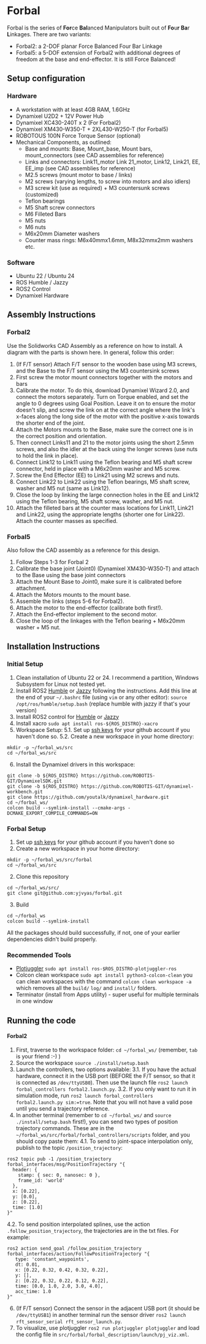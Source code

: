 # Forbal
Forbal is the series of **For**ce **Bal**anced Manipulators built out of **Fo**u**r** **Ba**r **L**inkages. There are two variants:
- Forbal2: a 2-DOF planar Force Balanced Four Bar Linkage
- Forbal5: a 5-DOF extension of Forbal2 with additional degrees of freedom at the base and end-effector. It is still Force Balanced!

## Setup configuration
### Hardware
- A workstation with at least 4GB RAM, 1.6GHz
- Dynamixel U2D2 + 12V Power Hub
- Dynamixel XC430-240T x 2 (For Forbal2)
- Dynamixel XM430-W350-T + 2XL430-W250-T (for Forbal5)
- ROBOTOUS 100N Force Torque Sensor (optional)
- Mechanical Components, as outlined:
  - Base and mounts: Base, Mount_base, Mount bars, mount_connectors (see CAD assemblies for reference)
  - Links and connectors: Link11_motor Link 21_motor, Link12, Link21, EE, EE_imp (see CAD assemblies for reference)
  - M2.5 screws (mount motor to base / links)
  - M2 screws (varying lengths, to screw into motors and also idlers)
  - M3 screw kit (use as required) + M3 countersunk screws (customized)
  - Teflon bearings
  - M5 Shaft screw connectors
  - M6 Filleted Bars
  - M5 nuts
  - M6 nuts
  - M6x20mm Diameter washers
  - Counter mass rings: M6x40mmx1.6mm, M8x32mmx2mm washers etc.

### Software
- Ubuntu 22 / Ubuntu 24
- ROS Humble / Jazzy
- ROS2 Control
- Dynamixel Hardware

## Assembly Instructions
### Forbal2
Use the Solidworks CAD Assembly as a reference on how to install. A diagram with the parts is shown here. In general, follow this order:
1. (If F/T sensor) Attach F/T sensor to the wooden base using M3 screws, and the Base to the F/T sensor using the M3 countersink screws
2. First screw the motor mount connectors together with the motors and bars
3. Calibrate the motor. To do this, download Dynamixel Wizard 2.0, and connect the motors separately. Turn on Torque enabled, and set the angle to 0 degrees using Goal Position. Leave it on to ensure the motor doesn't slip, and screw the link on at the correct angle where the link's x-faces along the long side of the motor with the positive x-axis towards the shorter end of the joint.
4. Attach the Motors mounts to the Base, make sure the correct one is in the correct position and orientation.
5. Then connect Links11 and 21 to the motor joints using the short 2.5mm screws, and also the idler at the back using the longer screws (use nuts to hold the link in place).
6. Connect Link12 to Link11 using the Teflon bearing and M5 shaft screw connector, held in place with a M6x20mm washer and M5 screw.
7. Screw the End Effector (EE) to Link21 using M2 screws and nuts.
8. Connect Link22 to Link22 using the Teflon bearings, M5 shaft screw, washer and M5 nut (same as Link12).
9. Close the loop by linking the large connection holes in the EE and Link12 using the Teflon bearing, M5 shaft screw, washer, and M5 nut.
10. Attach the filleted bars at the counter mass locations for Link11, Link21 and Link22, using the appropriate lengths (shorter one for Link22). Attach the counter masses as specified.

### Forbal5
Also follow the CAD assembly as a reference for this design.
1. Follow Steps 1-3 for Forbal 2
2. Calibrate the base joint (Joint0) (Dynamixel XM430-W350-T) and attach to the Base using the base joint connectors
3. Attach the Mount Base to Joint0, make sure it is calibrated before attachment.
4. Attach the Motors mounts to the mount base.
5. Assemble the links (steps 5-6 for Forbal2).
6. Attach the motor to the end-effector (calibrate both first!).
7. Attach the End-effector implement to the second motor.
8. Close the loop of the linkages with the Teflon bearing + M6x20mm washer + M5 nut.

## Installation Instructions
### Initial Setup
1. Clean installation of Ubuntu 22 or 24. I recommend a partition, Windows Subsystem for Linux not tested yet.
2. Install ROS2 [Humble](https://docs.ros.org/en/humble/Installation.html) or [Jazzy](https://docs.ros.org/en/jazzy/Installation.html) following the instructions. Add this line at the end of your `~/.bashrc` file (using `vim` or any other editor): `source /opt/ros/humble/setup.bash` (replace humble with jazzy if that's your version)
3. Install ROS2 control for [Humble](https://control.ros.org/humble/doc/getting_started/getting_started.html) or [Jazzy](https://control.ros.org/jazzy/doc/getting_started/getting_started.html)
4. Install xacro `sudo apt install ros-${ROS_DISTRO}-xacro`
5. Workspace Setup:
  5.1. Set up [ssh keys](https://docs.github.com/en/authentication/connecting-to-github-with-ssh/adding-a-new-ssh-key-to-your-github-account) for your github account if you haven't done so.
  5.2. Create a new workspace in your home directory:
  ```
  mkdir -p ~/forbal_ws/src
  cd ~/forbal_ws/src
  ```
6. Install the Dynamixel drivers in this workspace:
```
git clone -b ${ROS_DISTRO} https://github.com/ROBOTIS-GIT/DynamixelSDK.git
git clone -b ${ROS_DISTRO} https://github.com/ROBOTIS-GIT/dynamixel-workbench.git
git clone https://github.com/youtalk/dynamixel_hardware.git
cd ~/forbal_ws/
colcon build --symlink-install --cmake-args -DCMAKE_EXPORT_COMPILE_COMMANDS=ON
```

### Forbal Setup
1. Set up [ssh keys](https://docs.github.com/en/authentication/connecting-to-github-with-ssh/adding-a-new-ssh-key-to-your-github-account) for your github account if you haven't done so
2. Create a new workspace in your home directory:
  ```
mkdir -p ~/forbal_ws/src/forbal
cd ~/forbal_ws/src
```
2. Clone this repository
```
cd ~/forbal_ws/src/
git clone git@github.com:yjvyas/forbal.git
```
3. Build
```
cd ~/forbal_ws
colcon build --symlink-install
```
All the packages should build successfully, if not, one of your earlier dependencies didn't build properly.

### Recommended Tools
- [Plotjuggler](https://github.com/facontidavide/PlotJuggler)  `sudo apt install ros-$ROS_DISTRO-plotjuggler-ros`
- Colcon clean workspace `sudo apt install python3-colcon-clean` you can clean workspaces with the command `colcon clean workspace -a` which removes all the `build/` `log/` and `install/` folders.
- Terminator (install from Apps utility) - super useful for multiple terminals in one window

## Running the code
#### Forbal2
1. First, traverse to the workspace folder: `cd ~/forbal_ws/` (remember, `tab` is your friend :-) )
2. Source the workspace `source ./install/setup.bash`
3. Launch the controllers, two options available:
  3.1. If you have the actual hardware, connect it in the USB port (BEFORE the F/T sensor, so that it is connected as `/dev/ttyUSB0`). Then use the launch file `ros2 launch forbal_controllers forbal2.launch.py`.
  3.2. If you only want to run it in simulation mode, run `ros2 launch forbal_controllers forbal2.launch.py sim:=true`. Note that you will not have a valid pose until you send a trajectory reference.
4. In another terminal (remember to `cd ~/forbal_ws/` and `source ./install/setup.bash` first!), you can send two types of position trajectory commands. These are in the `~/forbal_ws/src/forbal/forbal_controllers/scripts` folder, and you should copy paste them:
  4.1. To send to joint-space interpolation only, publish to the topic `/position_trajectory`:
```
ros2 topic pub -1 /position_trajectory forbal_interfaces/msg/PositionTrajectory "{ 
  header: { 
    stamp: { sec: 0, nanosec: 0 }, 
    frame_id: 'world' 
  },
  x: [0.22],
  y: [0.0],
  z: [0.22],
  time: [1.0]
}"
```
  4.2. To send position interpolated splines, use the action `.follow_position_trajectory`, the trajectories are in the txt files. For example:
```
ros2 action send_goal /follow_position_trajectory forbal_interfaces/action/FollowPositionTrajectory "{
   type: 'constant_waypoints', 
   dt: 0.01, 
   x: [0.22, 0.32, 0.42, 0.32, 0.22], 
   y: [], 
   z: [0.22, 0.32, 0.22, 0.12, 0.22], 
   time: [0.0, 1.0, 2.0, 3.0, 4.0], 
   acc_time: 1.0
}"
```
6. (If F/T sensor) Connect the sensor in the adjacent USB port (it should be `/dev/ttyUSB1`) in another terminal run the sensor driver `ros2 launch rft_sensor_serial rft_sensor_launch.py`.
7. To visualize, use plotjuggler `ros2 run plotjuggler plotjuggler` and load the config file in `src/forbal/forbal_description/launch/pj_viz.xml`.




